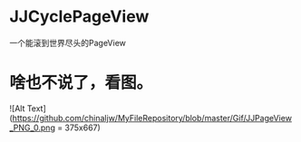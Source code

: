 # JJCyclePageView
一个能滚到世界尽头的PageView
# 啥也不说了，看图。
![Alt Text](https://github.com/chinaljw/MyFileRepository/blob/master/Gif/JJPageView_PNG_0.png = 375x667)
